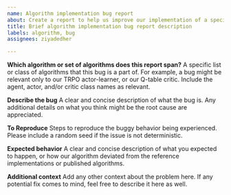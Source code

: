 ```yaml
---
name: Algorithm implementation bug report
about: Create a report to help us improve our implementation of a specific algorithm
title: Brief algorithm implementation bug report description
labels: algorithm, bug
assignees: ziyadedher

---
```


**Which algorithm or set of algorithms does this report span?**
A specific list or class of algorithms that this bug is a part of. For example, a bug might be relevant only to our TRPO actor-learner, or our Q-table critic. Include the agent, actor, and/or critic class names as relevant.

**Describe the bug**
A clear and concise description of what the bug is. Any additional details on what you think might be the root cause are appreciated.

**To Reproduce**
Steps to reproduce the buggy behavior being experienced. Please include a random seed if the issue is not deterministic.

**Expected behavior**
A clear and concise description of what you expected to happen, or how our algorithm deviated from the reference implementations or published algorithms.

**Additional context**
Add any other context about the problem here. If any potential fix comes to mind, feel free to describe it here as well.
